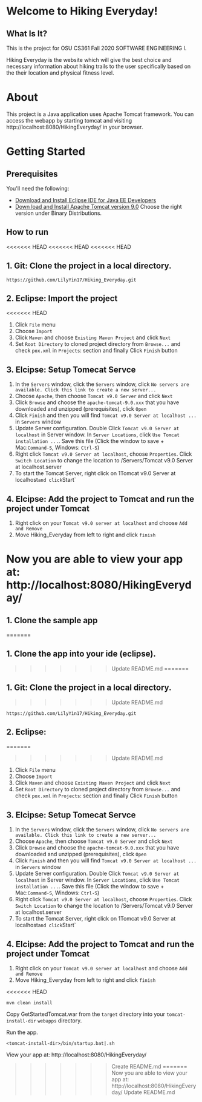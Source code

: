 # Welcome to Hiking Everyday!

## What Is It?
This is the project for OSU CS361 Fall 2020 SOFTWARE ENGINEERING I.

Hiking Everyday is the website which will give the best choice and necessary information about hiking trails to the user specifically based on the their location and physical fitness level. 

# About

This project is a Java application uses Apache Tomcat framework. You can access the webapp by starting tomcat and visiting http://localhost:8080/HikingEveryday/ in your browser.

# Getting Started
## Prerequisites

You'll need the following:
* [Download and Install Eclipse IDE for Java EE Developers](https://www.eclipse.org/downloads/)
* [Down load and Install Apache Tomcat version 9.0](http://tomcat.apache.org/download-90.cgi) Choose the right version under Binary Distributions.

## How to run 
<<<<<<< HEAD
<<<<<<< HEAD
<<<<<<< HEAD
## 1. Git: Clone the project in a local directory.

```
https://github.com/LilyYin17/Hiking_Everyday.git
```

## 2. Eclipse: Import the project
<<<<<<< HEAD
1. Click `File` menu
2. Choose `Import`
3. Click `Maven` and choose `Existing Maven Project` and click `Next`
4. Set `Root Directory` to cloned project directory from `Browse...` and check `pox.xml` in `Projects`: section and finally Click `Finish` button 

## 3. Elcipse: Setup Tomecat Servce
1. In the `Servers` window, click the `Servers` window, click `No servers are available. Click this link to create a new server...`
2. Choose `Apache`, then choose `Tomcat v9.0 Server` and click `Next`
3. Click `Browse` and choose the `apache-tomcat-9.0.xxx` that you have downloaded and unzipped (prerequisites), click `Open`
4. Click `Finish` and then you will find `Tomcat v9.0 Server at localhost ...` in `Servers` window
5. Update Server configuration. Double Click `Tomcat v9.0 Server at localhost` in Server window. In `Server Locations`, click `Use Tomcat installation ...`. Save this file (Click the window to save + Mac:`Command-S`, Windows: `Ctrl-S`)
6. Right click `Tomcat v9.0 Server at localhost`, choose `Properties`. Click `Switch Location` to change the location to /Servers/Tomcat v9.0 Server at localhost.server
7. To start the Tomcat Server, right click on 1Tomcat v9.0 Server at localhost` and click `Start`

## 4. Elcipse: Add the project to Tomcat and run the project under Tomcat
1. Right click on your `Tomcat v9.0 server at localhost` and choose `Add and Remove`
2. Move Hiking_Everyday from left to right and click `finish`

Now you are able to view your app at: http://localhost:8080/HikingEveryday/
=======
## 1. Clone the sample app
=======
## 1. Clone the app into your ide (eclipse).
>>>>>>> Update README.md
=======
## 1. Git: Clone the project in a local directory.
>>>>>>> Update README.md

```
https://github.com/LilyYin17/Hiking_Everyday.git
```

## 2. Eclipse:
=======
>>>>>>> Update README.md
1. Click `File` menu
2. Choose `Import`
3. Click `Maven` and choose `Existing Maven Project` and click `Next`
4. Set `Root Directory` to cloned project directory from `Browse...` and check `pox.xml` in `Projects`: section and finally Click `Finish` button 

## 3. Elcipse: Setup Tomecat Servce
1. In the `Servers` window, click the `Servers` window, click `No servers are available. Click this link to create a new server...`
2. Choose `Apache`, then choose `Tomcat v9.0 Server` and click `Next`
3. Click `Browse` and choose the `apache-tomcat-9.0.xxx` that you have downloaded and unzipped (prerequisites), click `Open`
4. Click `Finish` and then you will find `Tomcat v9.0 Server at localhost ...` in `Servers` window
5. Update Server configuration. Double Click `Tomcat v9.0 Server at localhost` in Server window. In `Server Locations`, click `Use Tomcat installation ...`. Save this file (Click the window to save + Mac:`Command-S`, Windows: `Ctrl-S`)
6. Right click `Tomcat v9.0 Server at localhost`, choose `Properties`. Click `Switch Location` to change the location to /Servers/Tomcat v9.0 Server at localhost.server
7. To start the Tomcat Server, right click on 1Tomcat v9.0 Server at localhost` and click `Start`

## 4. Elcipse: Add the project to Tomcat and run the project under Tomcat
1. Right click on your `Tomcat v9.0 server at localhost` and choose `Add and Remove`
2. Move Hiking_Everyday from left to right and click `finish`

<<<<<<< HEAD
```
mvn clean install  
```

Copy GetStartedTomcat.war from the `target` directory into your `tomcat-install-dir` `webapps` directory.

Run the app.  
```
<tomcat-install-dir>/bin/startup.bat|.sh
```

View your app at: http://localhost:8080/HikingEveryday/
>>>>>>> Create README.md
=======
Now you are able to view your app at: http://localhost:8080/HikingEveryday/
>>>>>>> Update README.md

